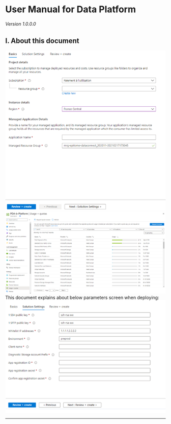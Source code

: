# User Manual for Data Platform

###### Version 1.0.0.0

## I. About this document

![basics](imgs/basics_tab.png "")  
![subscription_quotas](imgs/subscription_quotas.png "")  
This document explains about below parameters screen when deploying:  
![main_screen](imgs/main_screen.png "")

---
